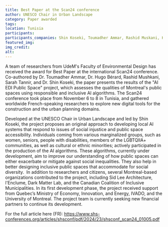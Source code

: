 ```yaml
---
title: Best Paper at the Scan24 conference
author: UNESCO Chair in Urban Landscape
category: Paper awarded
tags:
location: Tunisia
participants: 
participants_companies: Shin Koseki, Toumadher Ammar, Rashid Muskani, Hugo Berard, Sarah Tannir
featured_img: 
img_credit: 
alt:
---
```

A team of researchers from UdeM's Faculty of Environmental Design has received the award for Best Paper at the international Scan24 conference. Co-authored by Dr. Toumadher Ammar, Dr. Hugo Bérard, Rashid Mushkani, Sarah Tannir, and Dr. Shin Koseki, the paper presents the results of the "AI EDI Public Space" project, which assesses the qualities of Montreal's public spaces using responsible and inclusive AI algorithms. The Scan24 conference took place from November 6 to 8 in Tunisia, and gathered worldwide French-speaking researchers to explore new digital tools for the construction and the urban planning domains. 

Developed at the UNESCO Chair in Urban Landscape and led by Shin Koseki, the project proposes an original approach to developing local AI systems that respond to issues of social injustice and public space accessibility. Individuals coming from various marginalized groups, such as women, seniors, people with disabilities, members of the LGBTQIIA+ communities, as well as cultural or ethnic minorities; actively participated in the production of the AI algorithms. These algorithms, currently under development, aim to improve our understanding of how public spaces can either exacerbate or mitigate against social inequalities. They also help in better designing inclusive public spaces that accommodate for social diversity. 
In addition to researchers and citizens, several Montreal-based organizations contributed to the project, including Sid Lee Architecture, l'Enclume, Dark Matter Lab, and the Canadian Coalition of Inclusive Municipalities. In its first development phase, the project received support from Quebec’s Ministry of Economy, Innovation, and Energy, IVADO, and the University of Montreal. The project team is currently seeking new financial partners to continue its development.

For the full article here (FR): https://www.shs-conferences.org/articles/shsconf/pdf/2024/23/shsconf_scan24_01005.pdf


